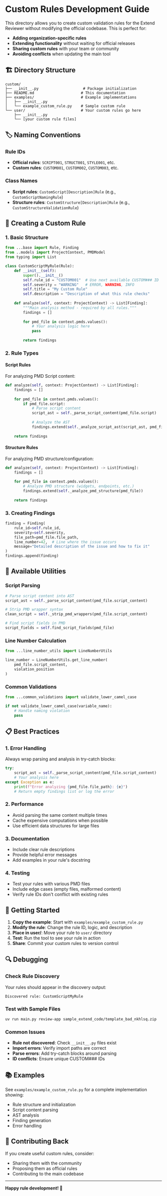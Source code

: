 # Custom Rules Development Guide

This directory allows you to create custom validation rules for the Extend Reviewer without modifying the official codebase. This is perfect for:

- **Adding organization-specific rules**
- **Extending functionality** without waiting for official releases
- **Sharing custom rules** with your team or community
- **Avoiding conflicts** when updating the main tool

## 🏗️ Directory Structure

```
custom/
├── __init__.py                    # Package initialization
├── README.md                     # This documentation
├── examples/                     # Example implementations
│   ├── __init__.py
│   └── example_custom_rule.py    # Sample custom rule
└── user/                         # Your custom rules go here
    ├── __init__.py
    └── [your custom rule files]
```

## 🏷️ Naming Conventions

### Rule IDs
- **Official rules**: `SCRIPT001`, `STRUCT001`, `STYLE001`, etc.
- **Custom rules**: `CUSTOM001`, `CUSTOM002`, `CUSTOM003`, etc.

### Class Names
- **Script rules**: `CustomScript[Description]Rule` (e.g., `CustomScriptNamingRule`)
- **Structure rules**: `CustomStructure[Description]Rule` (e.g., `CustomStructureValidationRule`)

## 📝 Creating a Custom Rule

### 1. Basic Structure

```python
from ...base import Rule, Finding
from ..models import ProjectContext, PMDModel
from typing import List

class CustomScriptMyRule(Rule):
    def __init__(self):
        super().__init__()
        self.rule_id = "CUSTOM001"  # Use next available CUSTOM### ID
        self.severity = "WARNING"   # ERROR, WARNING, INFO
        self.title = "My Custom Rule"
        self.description = "Description of what this rule checks"
    
    def analyze(self, context: ProjectContext) -> List[Finding]:
        """Main analysis method - required by all rules."""
        findings = []
        
        for pmd_file in context.pmds.values():
            # Your analysis logic here
            pass
        
        return findings
```

### 2. Rule Types

#### Script Rules
For analyzing PMD Script content:

```python
def analyze(self, context: ProjectContext) -> List[Finding]:
    findings = []
    
    for pmd_file in context.pmds.values():
        if pmd_file.script:
            # Parse script content
            script_ast = self._parse_script_content(pmd_file.script)
            
            # Analyze the AST
            findings.extend(self._analyze_script_ast(script_ast, pmd_file))
    
    return findings
```

#### Structure Rules
For analyzing PMD structure/configuration:

```python
def analyze(self, context: ProjectContext) -> List[Finding]:
    findings = []
    
    for pmd_file in context.pmds.values():
        # Analyze PMD structure (widgets, endpoints, etc.)
        findings.extend(self._analyze_pmd_structure(pmd_file))
    
    return findings
```

### 3. Creating Findings

```python
finding = Finding(
    rule_id=self.rule_id,
    severity=self.severity,
    file_path=pmd_file.file_path,
    line_number=42,  # Line where the issue occurs
    message="Detailed description of the issue and how to fix it"
)
findings.append(finding)
```

## 🔧 Available Utilities

### Script Parsing
```python
# Parse script content into AST
script_ast = self._parse_script_content(pmd_file.script_content)

# Strip PMD wrapper syntax
clean_script = self._strip_pmd_wrappers(pmd_file.script_content)

# Find script fields in PMD
script_fields = self.find_script_fields(pmd_file)
```

### Line Number Calculation
```python
from ...line_number_utils import LineNumberUtils

line_number = LineNumberUtils.get_line_number(
    pmd_file.script_content, 
    violation_position
)
```

### Common Validations
```python
from ...common_validations import validate_lower_camel_case

if not validate_lower_camel_case(variable_name):
    # Handle naming violation
    pass
```

## 📋 Best Practices

### 1. Error Handling
Always wrap parsing and analysis in try-catch blocks:

```python
try:
    script_ast = self._parse_script_content(pmd_file.script_content)
    # Your analysis here
except Exception as e:
    print(f"Error analyzing {pmd_file.file_path}: {e}")
    # Return empty findings list or log the error
```

### 2. Performance
- Avoid parsing the same content multiple times
- Cache expensive computations when possible
- Use efficient data structures for large files

### 3. Documentation
- Include clear rule descriptions
- Provide helpful error messages
- Add examples in your rule's docstring

### 4. Testing
- Test your rules with various PMD files
- Include edge cases (empty files, malformed content)
- Verify rule IDs don't conflict with existing rules

## 🚀 Getting Started

1. **Copy the example**: Start with `examples/example_custom_rule.py`
2. **Modify the rule**: Change the rule ID, logic, and description
3. **Place in user/**: Move your rule to `user/` directory
4. **Test**: Run the tool to see your rule in action
5. **Share**: Commit your custom rules to version control

## 🔍 Debugging

### Check Rule Discovery
Your rules should appear in the discovery output:
```
Discovered rule: CustomScriptMyRule
```

### Test with Sample Files
```bash
uv run main.py review-app sample_extend_code/template_bad_nkhlsq.zip
```

### Common Issues
- **Rule not discovered**: Check `__init__.py` files exist
- **Import errors**: Verify import paths are correct
- **Parse errors**: Add try-catch blocks around parsing
- **ID conflicts**: Ensure unique CUSTOM### IDs

## 📚 Examples

See `examples/example_custom_rule.py` for a complete implementation showing:
- Rule structure and initialization
- Script content parsing
- AST analysis
- Finding generation
- Error handling

## 🤝 Contributing Back

If you create useful custom rules, consider:
- Sharing them with the community
- Proposing them as official rules
- Contributing to the main codebase

---

**Happy rule development! 🎉**
